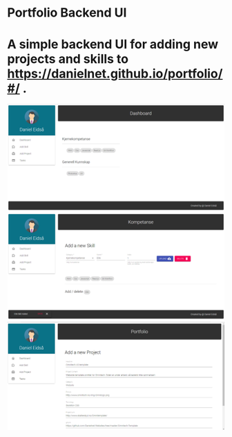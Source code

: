 # Portfolio Backend UI
# A simple backend UI for adding new projects and skills to https://danielnet.github.io/portfolio/#/ .
![Game Of Life Screenshot](/Dashboard.png?raw=true "Optional Title")
<br>
![Screenshot](/Add_Skill.png?raw=true "Add Skill Screenshot")
<br>
![Screenshot](/Add_Project.png?raw=true "Add Project Screenshot")
